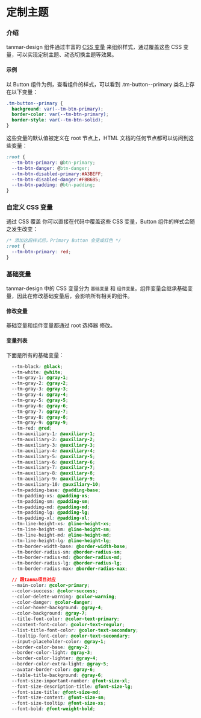 # 定制主题

### 介绍

tanmar-design 组件通过丰富的 [CSS 变量](https://developer.mozilla.org/zh-CN/docs/Web/CSS/Using_CSS_custom_properties) 来组织样式，通过覆盖这些 CSS 变量，可以实现定制主题、动态切换主题等效果。

#### 示例

以 Button 组件为例，查看组件的样式，可以看到 .tm-button--primary 类名上存在以下变量：

```CSS
.tm-button--primary {
  background: var(--tm-btn-primary);
  border-color: var(--tm-btn-primary);
  border-style: var(--tm-btn-solid);
}
```

这些变量的默认值被定义在 root 节点上，HTML 文档的任何节点都可以访问到这些变量：

```CSS
:root {
  --tm-btn-primary: @btn-primary;
  --tm-btn-danger: @btn-danger;
  --tm-btn-disabled-primary:#A3BEFF;
  --tm-btn-disabled-danger:#FBB6B5;
  --tm-btn-padding: @btn-padding;
}
```

### 自定义 CSS 变量

通过 CSS 覆盖
你可以直接在代码中覆盖这些 CSS 变量，Button 组件的样式会随之发生改变：

```CSS
/* 添加这段样式后，Primary Button 会变成红色 */
:root {
  --tm-btn-primary: red;
}
```

### 基础变量

tanmar-design 中的 CSS 变量分为 `基础变量` 和 `组件变量`。组件变量会继承基础变量，因此在修改基础变量后，会影响所有相关的组件。

#### 修改变量

基础变量和组件变量都通过 root 选择器 修改。

#### 变量列表

下面是所有的基础变量：

```CSS
  --tm-black: @black;
  --tm-white: @white;
  --tm-gray-1: @gray-1;
  --tm-gray-2: @gray-2;
  --tm-gray-3: @gray-3;
  --tm-gray-4: @gray-4;
  --tm-gray-5: @gray-5;
  --tm-gray-6: @gray-6;
  --tm-gray-7: @gray-7;
  --tm-gray-8: @gray-8;
  --tm-gray-9: @gray-9;
  --tm-red: @red;
  --tm-auxiliary-1: @auxiliary-1;
  --tm-auxiliary-2: @auxiliary-2;
  --tm-auxiliary-3: @auxiliary-3;
  --tm-auxiliary-4: @auxiliary-4;
  --tm-auxiliary-5: @auxiliary-5;
  --tm-auxiliary-6: @auxiliary-6;
  --tm-auxiliary-7: @auxiliary-7;
  --tm-auxiliary-8: @auxiliary-8;
  --tm-auxiliary-9: @auxiliary-9;
  --tm-auxiliary-10: @auxiliary-10;
  --tm-padding-base: @padding-base;
  --tm-padding-xs: @padding-xs;
  --tm-padding-sm: @padding-sm;
  --tm-padding-md: @padding-md;
  --tm-padding-lg: @padding-lg;
  --tm-padding-xl: @padding-xl;
  --tm-line-height-xs: @line-height-xs;
  --tm-line-height-sm: @line-height-sm;
  --tm-line-height-md: @line-height-md;
  --tm-line-height-lg: @line-height-lg;
  --tm-border-width-base: @border-width-base;
  --tm-border-radius-sm: @border-radius-sm;
  --tm-border-radius-md: @border-radius-md;
  --tm-border-radius-lg: @border-radius-lg;
  --tm-border-radius-max: @border-radius-max;

  // 跟tanma项目对应
  --main-color: @color-primary;
  --color-success: @color-success;
  --color-delete-warning: @color-warning;
  --color-danger: @color-danger;
  --color-hover-background: @gray-4;
  --color-background: @gray-7;
  --title-font-color: @color-text-primary;
  --content-font-color: @color-text-regular;
  --list-title-font-color: @color-text-secondary;
  --tooltip-font-color: @color-text-secondary;
  --input-placeholder-color: @gray-1;
  --border-color-base: @gray-2;
  --border-color-light: @gray-3;
  --border-color-lighter: @gray-4;
  --border-color-extra-light: @gray-5;
  --avatar-border-color: @gray-6;
  --table-title-background: @gray-6;
  --font-size-important-number: @font-size-xl;
  --font-size-description-title: @font-size-lg;
  --font-size-title: @font-size-md;
  --font-size-content: @font-size-sm;
  --font-size-tooltip: @font-size-xs;
  --font-bold: @font-weight-bold;
```